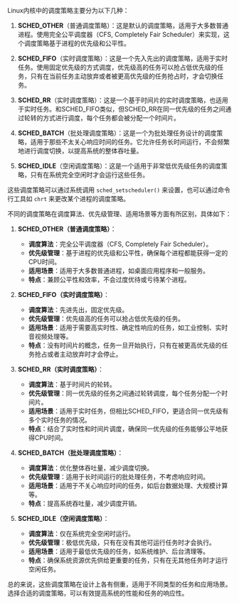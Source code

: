 Linux内核中的调度策略主要分为以下几种：

1. **SCHED_OTHER**（普通调度策略）：这是默认的调度策略，适用于大多数普通进程。使用完全公平调度器（CFS, Completely Fair Scheduler）来实现，这个调度策略基于进程的优先级和公平性。

2. **SCHED_FIFO**（实时调度策略）：这是一个先入先出的调度策略，适用于实时任务。使用固定优先级的方式调度，优先级高的任务可以抢占低优先级的任务，只有在当前任务主动放弃或者被更高优先级的任务抢占时，才会切换任务。

3. **SCHED_RR**（实时调度策略）：这是一个基于时间片的实时调度策略，也适用于实时任务。和SCHED_FIFO类似，但SCHED_RR在同一优先级的任务之间通过轮转的方式进行调度，每个任务都会被分配一个时间片。

4. **SCHED_BATCH**（批处理调度策略）：这是一个为批处理任务设计的调度策略，适用于那些不太关心响应时间的任务。它允许任务长时间运行，不会频繁地进行调度切换，以提高系统的整体吞吐量。

5. **SCHED_IDLE**（空闲调度策略）：这是一个适用于非常低优先级任务的调度策略，只有在系统完全空闲时才会运行这些任务。

这些调度策略可以通过系统调用 `sched_setscheduler()` 来设置，也可以通过命令行工具如 `chrt` 来更改某个进程的调度策略。

不同的调度策略在调度算法、优先级管理、适用场景等方面有所区别，具体如下：

1. **SCHED_OTHER（普通调度策略）**：
    - **调度算法**：完全公平调度器（CFS, Completely Fair Scheduler）。
    - **优先级管理**：基于进程的优先级和公平性，确保每个进程都能获得一定的CPU时间。
    - **适用场景**：适用于大多数普通进程，如桌面应用程序和一般服务。
    - **特点**：兼顾公平性和效率，不会过度优待或亏待某个进程。

2. **SCHED_FIFO（实时调度策略）**：
    - **调度算法**：先进先出，固定优先级。
    - **优先级管理**：优先级高的任务可以抢占低优先级的任务。
    - **适用场景**：适用于需要高实时性、确定性响应的任务，如工业控制、实时音视频处理等。
    - **特点**：没有时间片的概念，任务一旦开始执行，只有在被更高优先级的任务抢占或者主动放弃时才会停止。

3. **SCHED_RR（实时调度策略）**：
    - **调度算法**：基于时间片的轮转。
    - **优先级管理**：同一优先级的任务之间通过轮转调度，每个任务分配一个时间片。
    - **适用场景**：适用于实时任务，但相比SCHED_FIFO，更适合同一优先级有多个实时任务的情况。
    - **特点**：结合了实时性和时间片调度，确保同一优先级的任务能够公平地获得CPU时间。

4. **SCHED_BATCH（批处理调度策略）**：
    - **调度算法**：优化整体吞吐量，减少调度切换。
    - **优先级管理**：适用于长时间运行的批处理任务，不考虑响应时间。
    - **适用场景**：适用于不关心响应时间的任务，如后台数据处理、大规模计算等。
    - **特点**：提高系统吞吐量，减少调度开销。

5. **SCHED_IDLE（空闲调度策略）**：
    - **调度算法**：仅在系统完全空闲时运行。
    - **优先级管理**：极低优先级，只有在没有其他可运行任务时才会执行。
    - **适用场景**：适用于最低优先级的任务，如系统维护、后台清理等。
    - **特点**：确保系统资源优先供给更重要的任务，只有在无其他任务时才运行空闲任务。

总的来说，这些调度策略在设计上各有侧重，适用于不同类型的任务和应用场景。选择合适的调度策略，可以有效提高系统的性能和任务的响应性。

